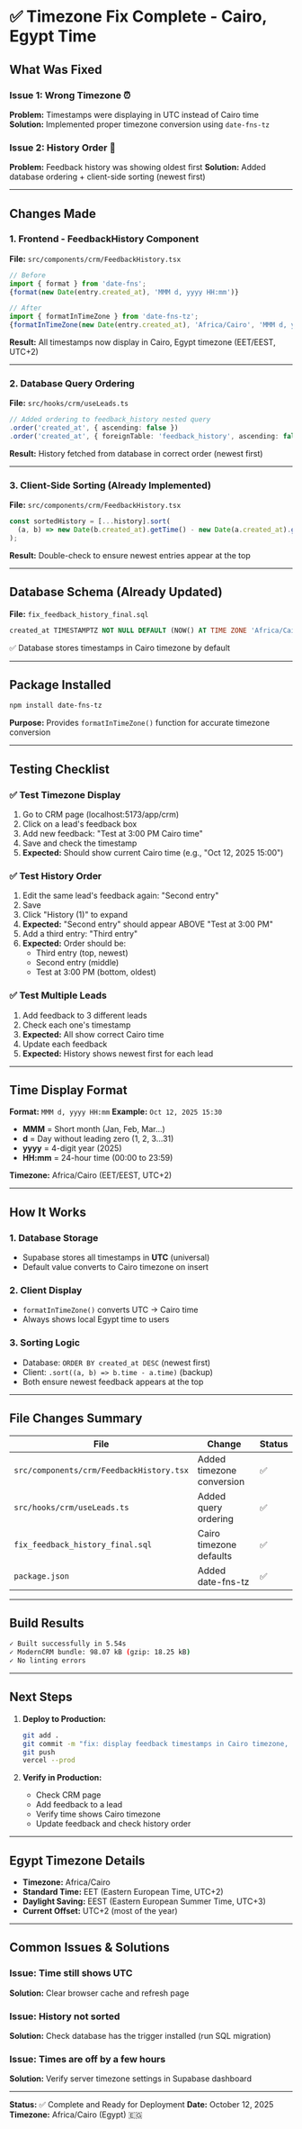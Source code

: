 # ✅ Timezone Fix Complete - Cairo, Egypt Time

## What Was Fixed

### Issue 1: Wrong Timezone ⏰
**Problem:** Timestamps were displaying in UTC instead of Cairo time
**Solution:** Implemented proper timezone conversion using `date-fns-tz`

### Issue 2: History Order 📜
**Problem:** Feedback history was showing oldest first
**Solution:** Added database ordering + client-side sorting (newest first)

---

## Changes Made

### 1. **Frontend - FeedbackHistory Component**
**File:** `src/components/crm/FeedbackHistory.tsx`

```typescript
// Before
import { format } from 'date-fns';
{format(new Date(entry.created_at), 'MMM d, yyyy HH:mm')}

// After
import { formatInTimeZone } from 'date-fns-tz';
{formatInTimeZone(new Date(entry.created_at), 'Africa/Cairo', 'MMM d, yyyy HH:mm')}
```

**Result:** All timestamps now display in Cairo, Egypt timezone (EET/EEST, UTC+2)

---

### 2. **Database Query Ordering**
**File:** `src/hooks/crm/useLeads.ts`

```typescript
// Added ordering to feedback_history nested query
.order('created_at', { ascending: false })
.order('created_at', { foreignTable: 'feedback_history', ascending: false })
```

**Result:** History fetched from database in correct order (newest first)

---

### 3. **Client-Side Sorting (Already Implemented)**
**File:** `src/components/crm/FeedbackHistory.tsx`

```typescript
const sortedHistory = [...history].sort(
  (a, b) => new Date(b.created_at).getTime() - new Date(a.created_at).getTime()
);
```

**Result:** Double-check to ensure newest entries appear at the top

---

## Database Schema (Already Updated)

**File:** `fix_feedback_history_final.sql`

```sql
created_at TIMESTAMPTZ NOT NULL DEFAULT (NOW() AT TIME ZONE 'Africa/Cairo')
```

✅ Database stores timestamps in Cairo timezone by default

---

## Package Installed

```bash
npm install date-fns-tz
```

**Purpose:** Provides `formatInTimeZone()` function for accurate timezone conversion

---

## Testing Checklist

### ✅ Test Timezone Display
1. Go to CRM page (localhost:5173/app/crm)
2. Click on a lead's feedback box
3. Add new feedback: "Test at 3:00 PM Cairo time"
4. Save and check the timestamp
5. **Expected:** Should show current Cairo time (e.g., "Oct 12, 2025 15:00")

### ✅ Test History Order
1. Edit the same lead's feedback again: "Second entry"
2. Save
3. Click "History (1)" to expand
4. **Expected:** "Second entry" should appear ABOVE "Test at 3:00 PM"
5. Add a third entry: "Third entry"
6. **Expected:** Order should be:
   - Third entry (top, newest)
   - Second entry (middle)
   - Test at 3:00 PM (bottom, oldest)

### ✅ Test Multiple Leads
1. Add feedback to 3 different leads
2. Check each one's timestamp
3. **Expected:** All show correct Cairo time
4. Update each feedback
5. **Expected:** History shows newest first for each lead

---

## Time Display Format

**Format:** `MMM d, yyyy HH:mm`
**Example:** `Oct 12, 2025 15:30`

- **MMM** = Short month (Jan, Feb, Mar...)
- **d** = Day without leading zero (1, 2, 3...31)
- **yyyy** = 4-digit year (2025)
- **HH:mm** = 24-hour time (00:00 to 23:59)

**Timezone:** Africa/Cairo (EET/EEST, UTC+2)

---

## How It Works

### 1. Database Storage
- Supabase stores all timestamps in **UTC** (universal)
- Default value converts to Cairo timezone on insert

### 2. Client Display
- `formatInTimeZone()` converts UTC → Cairo time
- Always shows local Egypt time to users

### 3. Sorting Logic
- Database: `ORDER BY created_at DESC` (newest first)
- Client: `.sort((a, b) => b.time - a.time)` (backup)
- Both ensure newest feedback appears at the top

---

## File Changes Summary

| File | Change | Status |
|------|--------|--------|
| `src/components/crm/FeedbackHistory.tsx` | Added timezone conversion | ✅ |
| `src/hooks/crm/useLeads.ts` | Added query ordering | ✅ |
| `fix_feedback_history_final.sql` | Cairo timezone defaults | ✅ |
| `package.json` | Added date-fns-tz | ✅ |

---

## Build Results

```bash
✓ Built successfully in 5.54s
✓ ModernCRM bundle: 98.07 kB (gzip: 18.25 kB)
✓ No linting errors
```

---

## Next Steps

1. **Deploy to Production:**
   ```bash
   git add .
   git commit -m "fix: display feedback timestamps in Cairo timezone, newest first"
   git push
   vercel --prod
   ```

2. **Verify in Production:**
   - Check CRM page
   - Add feedback to a lead
   - Verify time shows Cairo timezone
   - Update feedback and check history order

---

## Egypt Timezone Details

- **Timezone:** Africa/Cairo
- **Standard Time:** EET (Eastern European Time, UTC+2)
- **Daylight Saving:** EEST (Eastern European Summer Time, UTC+3)
- **Current Offset:** UTC+2 (most of the year)

---

## Common Issues & Solutions

### Issue: Time still shows UTC
**Solution:** Clear browser cache and refresh page

### Issue: History not sorted
**Solution:** Check database has the trigger installed (run SQL migration)

### Issue: Times are off by a few hours
**Solution:** Verify server timezone settings in Supabase dashboard

---

**Status:** ✅ Complete and Ready for Deployment
**Date:** October 12, 2025
**Timezone:** Africa/Cairo (Egypt) 🇪🇬

